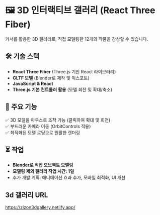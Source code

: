 # 🖼️ 3D 인터랙티브 갤러리 (React Three Fiber)  
커서를 활용한 3D 갤러리로, 직접 모델링한 12개의 작품을 감상할 수 있습니다.  

## 🛠 기술 스택  
- **React Three Fiber** (Three.js 기반 React 라이브러리)  
- **GLTF 모델** (Blender로 제작 및 익스포트)  
- **JavaScript & React**  
- **Three.js 기본 컨트롤러 활용** (모델 회전 및 확대/축소)  

## 🎨 주요 기능  
✅ 3D 모델을 마우스로 조작 가능 (클릭하여 확대 및 회전)  
✅ 부드러운 카메라 이동 (OrbitControls 적용)  
✅ 최적화된 모델 로딩으로 원활한 렌더링  

## ⏳ 작업  
- **Blender로 직접 오브젝트 모델링**  
- **모델링 제외 갤러리 작업 시간: 1일**  
- 추가 개발 계획: 애니메이션 효과 추가, 모바일 최적화, UI 개선  

## 3d 갤러리 URL  
https://zizon3dgallery.netlify.app/
